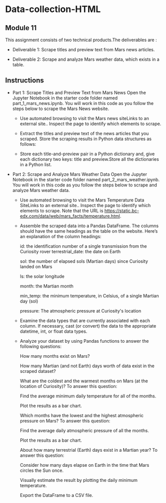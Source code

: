# Data-collection-HTML
## Module 11 
This assignment consists of two technical products.The deliverables are :

+ Deliverable 1: Scrape titles and preview text from Mars news articles.

+ Deliverable 2: Scrape and analyze Mars weather data, which exists in a table.

## Instructions
+ Part 1: Scrape Titles and Preview Text from Mars News
Open the Jupyter Notebook in the starter code folder named part_1_mars_news.ipynb. You will work in this code as you follow the steps below to scrape the Mars News website.

  - Use automated browsing to visit the Mars news siteLinks to an external site.. Inspect the page to identify which elements to scrape.


  - Extract the titles and preview text of the news articles that you scraped. Store the scraping results in Python data structures as follows:

  - Store each title-and-preview pair in a Python dictionary and, give each dictionary two keys: title and preview.Store all the dictionaries in a Python list.


+ Part 2: Scrape and Analyze Mars Weather Data
Open the Jupyter Notebook in the starter code folder named part_2_mars_weather.ipynb. You will work in this code as you follow the steps below to scrape and analyze Mars weather data.

  - Use automated browsing to visit the Mars Temperature Data SiteLinks to an external site.. Inspect the page to identify which elements to scrape. Note that the URL is https://static.bc-edx.com/data/web/mars_facts/temperature.html.



  - Assemble the scraped data into a Pandas DataFrame. The columns should have the same headings as the table on the website. Here’s an explanation of the column headings:

    id: the identification number of a single transmission from the Curiosity rover
  terrestrial_date: the date on Earth

    sol: the number of elapsed sols (Martian days) since Curiosity landed on Mars

    ls: the solar longitude 

    month: the Martian month

    min_temp: the minimum temperature, in Celsius, of a single Martian day (sol)

    pressure: The atmospheric pressure at Curiosity's location

  - Examine the data types that are currently associated with each column. If necessary, cast (or convert) the data to the appropriate datetime, int, or float data types.

  - Analyze your dataset by using Pandas functions to answer the following questions:

    How many months exist on Mars?

    How many Martian (and not Earth) days worth of data exist in the scraped dataset?

    What are the coldest and the warmest months on Mars (at the location of Curiosity)? To answer this question:

    Find the average minimum daily temperature for all of the months.

    Plot the results as a bar chart.

    Which months have the lowest and the highest atmospheric pressure on Mars? To answer this question:

    Find the average daily atmospheric pressure of all the months.

    Plot the results as a bar chart.

    About how many terrestrial (Earth) days exist in a Martian year? To answer this question:

    Consider how many days elapse on Earth in the time that Mars circles the Sun once.

    Visually estimate the result by plotting the daily minimum temperature.

    Export the DataFrame to a CSV file.

